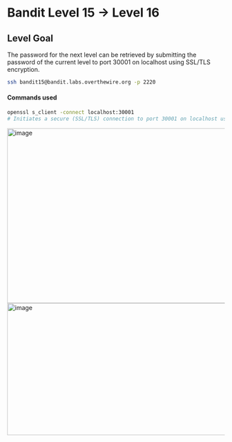 # Bandit Level 15 → Level 16

## Level Goal
The password for the next level can be retrieved by submitting the password of the current level to port 30001 on localhost using SSL/TLS encryption.

```bash
ssh bandit15@bandit.labs.overthewire.org -p 2220
```

#### Commands used
```bash
openssl s_client -connect localhost:30001
# Initiates a secure (SSL/TLS) connection to port 30001 on localhost using OpenSSL
```

<img width="729" height="405" alt="image" src="https://github.com/user-attachments/assets/c15e6996-1aa1-4b5f-bbd8-6106e7915fbe" />
<img width="746" height="306" alt="image" src="https://github.com/user-attachments/assets/024e48db-38bc-44cc-a694-2d97053ec9d7" />
